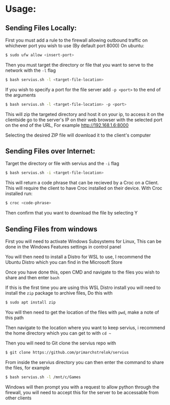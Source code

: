 # Usage:

## Sending Files Locally:

First you must add a rule to the firewall allowing outbound traffic on whichever port you wish to use (By default port 8000)
On ubuntu:
```bash
$ sudo ufw allow <insert-port>
```
Then you must target the directory or file that you want to serve to the network with the `-l` flag
```bash
$ bash servius.sh -l <target-file-location>
```
If you wish to specify a port for the file server add `-p <port>` to the end of the arguments
```bash
$ bash servius.sh -l <target-file-location> -p <port>
```
This will zip the targeted directory and host it on your ip, to access it on the clientside go to the server's IP on their web browser with the selected port on the end of the URL, For example http://192.168.1.6:8000

Selecting the desired ZIP file will download it to the client's computer

## Sending Files over Internet:

Target the directory or file with servius and the `-i` flag
```bash
$ bash servius.sh -i <target-file-location>
```
This will return a code phrase that can be recieved by a Croc on a Client. This will require the client to have Croc installed on their device. With Croc installed run:
```bash
$ croc <code-phrase>
```
Then confirm that you want to download the file by selecting Y

## Sending Files from windows

First you will need to activate Windows Subsystems for Linux, This can be done in the Windows Features settings in control panel

You will then need to install a Distro for WSL to use, I recommend the Ubuntu Distro which you can find in the Microsoft Store

Once you have done this, open CMD and navigate to the files you wish to share and then enter `bash`

If this is the first time you are using this WSL Distro install you will need to install the `zip` package to archive files, Do this with
```bash
$ sudo apt install zip
```
You will then need to get the location of the files with `pwd`, make a note of this path

Then navigate to the location where you want to keep servius, i recommend the home directory which you can get to with `cd ~`

Then you will need to Git clone the servius repo with
```bash
$ git clone https://github.com/primarchstrelok/servius
```
From inside the servius directory you can then enter the command to share the files, for example
```bash
$ bash servius.sh -l /mnt/c/Games
```
Windows will then prompt you with a request to allow python through the firewall, you will need to accept this for the server to be accessable from other clients
